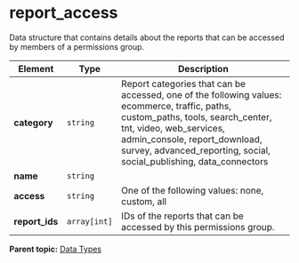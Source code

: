 # report_access

Data structure that contains details about the reports that can be accessed by members of a permissions group.

|Element|Type|Description|
|-------|----|-----------|
|**category** |`string` | Report categories that can be accessed, one of the following values: ecommerce, traffic, paths, custom_paths, tools, search_center, tnt, video, web_services, admin_console, report_download, survey, advanced_reporting, social, social_publishing, data_connectors |
|**name** |`string` |  |
|**access** |`string` | One of the following values: none, custom, all |
| **report_ids** |`array[int]` | IDs of the reports that can be accessed by this permissions group.|

**Parent topic:** [Data Types](../data_types/c_datatypes.md)


